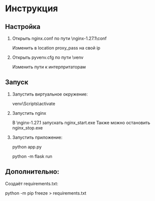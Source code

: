 # Инструкция

## Настройка

1. Открыть nginx.conf по пути \nginx-1.27.1\conf
   
   Изменить в location proxy_pass на свой ip
2. Открыть pyvenv.cfg по пути \venv
   
   Изменить пути к интерпритаторам

## Запуск

1. Запустить виртуальное окружение:

    venv\Scripts\activate

1. Запустить nginx
   
   В \nginx-1.27.1 запускать nginx_start.exe
   Также можно остановить nginx_stop.exe

2. Запустить приложение:

    python app.py

    python -m flask run

## Дополнительно:

Создаёт requirements.txt:

python -m pip freeze > requirements.txt